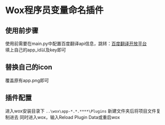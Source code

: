 # Wox程序员变量命名插件

## 使用前步骤
使用前需要在main.py中配置百度翻译api信息，跳转：<a href="https://fanyi-api.baidu.com/api/trans/product/desktop?req=detail">百度翻译开放平台</a><br>
填上自己的app_id以及key即可

## 替换自己的icon
覆盖原有app.png即可

## 插件配置

进入wox安装目录下
`..\wox\app-*.*.****\Plugins`
新建文件夹后将项目文件复制进去
同时进入wox，输入Reload Plugin Data或重启wox
